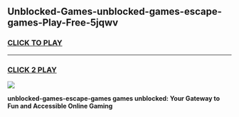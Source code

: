 
## Unblocked-Games-unblocked-games-escape-games-Play-Free-5jqwv
<h3>
<a href="https://premium76.site?title=unblocked-games-escape-games&ref=18A">CLICK TO PLAY</a></h3>
<hr>

<h3>
<a href="https://premium76.site?title=unblocked-games-escape-games&ref=18A">CLICK 2 PLAY</a>
  
</h3>

<a href="https://premium76.site?title=unblocked-games-escape-games&ref=18A"><img src="https://clearcache.store/games.png"></a>


**unblocked-games-escape-games games unblocked: Your Gateway to Fun and Accessible Online Gaming**
